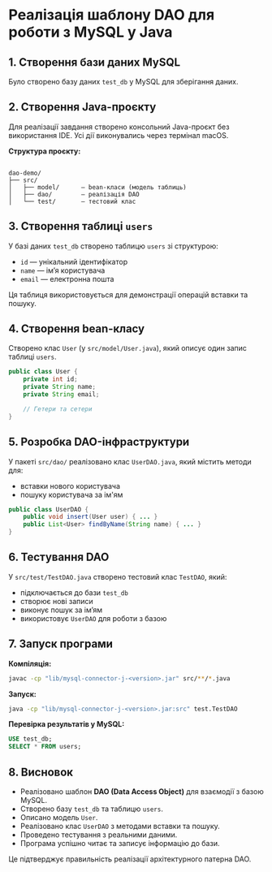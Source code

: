 # Реалізація шаблону DAO для роботи з MySQL у Java

## 1. Створення бази даних MySQL

Було створено базу даних `test_db` у MySQL для зберігання даних.

## 2. Створення Java-проєкту

Для реалізації завдання створено консольний Java-проєкт без використання IDE. Усі дії виконувались через термінал macOS.

**Структура проєкту:**

```

dao-demo/
├── src/
│   ├── model/      — bean-класи (модель таблиць)
│   ├── dao/        — реалізація DAO
│   └── test/       — тестовий клас

````

## 3. Створення таблиці `users`

У базі даних `test_db` створено таблицю `users` зі структурою:

- `id` — унікальний ідентифікатор
- `name` — ім’я користувача
- `email` — електронна пошта

Ця таблиця використовується для демонстрації операцій вставки та пошуку.

## 4. Створення bean-класу

Створено клас `User` (у `src/model/User.java`), який описує один запис таблиці `users`.

```java
public class User {
    private int id;
    private String name;
    private String email;

    // Гетери та сетери
}
````

## 5. Розробка DAO-інфраструктури

У пакеті `src/dao/` реалізовано клас `UserDAO.java`, який містить методи для:

* вставки нового користувача
* пошуку користувача за ім'ям

```java
public class UserDAO {
    public void insert(User user) { ... }
    public List<User> findByName(String name) { ... }
}
```

## 6. Тестування DAO

У `src/test/TestDAO.java` створено тестовий клас `TestDAO`, який:

* підключається до бази `test_db`
* створює нові записи
* виконує пошук за ім’ям
* використовує `UserDAO` для роботи з базою

## 7. Запуск програми

**Компіляція:**

```bash
javac -cp "lib/mysql-connector-j-<version>.jar" src/**/*.java
```

**Запуск:**

```bash
java -cp "lib/mysql-connector-j-<version>.jar:src" test.TestDAO
```

**Перевірка результатів у MySQL:**

```sql
USE test_db;
SELECT * FROM users;
```

## 8. Висновок

* Реалізовано шаблон **DAO (Data Access Object)** для взаємодії з базою MySQL.
* Створено базу `test_db` та таблицю `users`.
* Описано модель `User`.
* Реалізовано клас `UserDAO` з методами вставки та пошуку.
* Проведено тестування з реальними даними.
* Програма успішно читає та записує інформацію до бази.

Це підтверджує правильність реалізації архітектурного патерна DAO.

```


